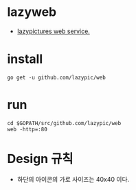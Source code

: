 # lazyweb
* [lazypictures web service.](http://lazyd.org)

# install
```
go get -u github.com/lazypic/web
```
# run
```
cd $GOPATH/src/github.com/lazypic/web
web -http=:80
```

# Design 규칙
- 하단의 아이콘의 가로 사이즈는 40x40 이다.
